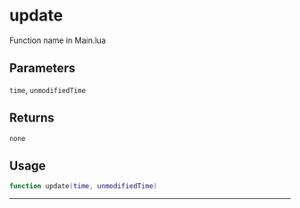# update
Function name in Main.lua
## Parameters
`time`, `unmodifiedTime`
## Returns
`none`
## Usage
```lua
function update(time, unmodifiedTime)
```
---
